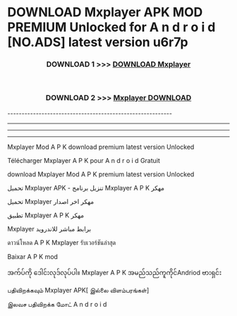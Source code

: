# DOWNLOAD Mxplayer  APK MOD PREMIUM Unlocked for A n d r o i d [NO.ADS] latest version u6r7p 



<div align="center">

<h3>DOWNLOAD 1 >>> <a href="https://getmod2.web.app/?judul=Mxplayer ">DOWNLOAD Mxplayer </a></h3><br>

<h3>DOWNLOAD 2 >>> <a href="https://getmod2.web.app/?judul=Mxplayer ">Mxplayer  DOWNLOAD </a></h3>

</div>
----------------------------------------------------------

----------------------------------------------------------

----------------------------------------------------------

----------------------------------------------------------

Mxplayer  Mod A P K download premium latest version Unlocked

Télécharger Mxplayer  A P K pour A n d r o i d Gratuit

download Mxplayer  Mod A P K premium latest version Unlocked

تحميل Mxplayer  APK - تنزيل برنامج Mxplayer  A P K مهكر

تحميل Mxplayer  مهكر اخر اصدار

تطبيق Mxplayer  A P K مهكر

Mxplayer  برابط مباشر للاندرويد

ดาวน์โหลด A P K Mxplayer  รับเวอร์ชันล่าสุด

Baixar A P K mod

အက်ပ်ကို ဒေါင်းလုဒ်လုပ်ပါ။ Mxplayer  A P K အမည်သည်ကူကိုင်Andriod ဗားရှင်း

பதிவிறக்கவும் Mxplayer  APK[ இல்லை விளம்பரங்கள்] 
 
இலவச பதிவிறக்க மோட் A n d r o i d




